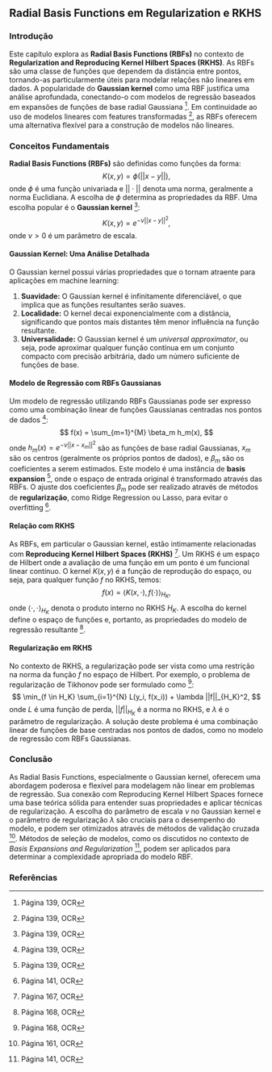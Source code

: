 ## Radial Basis Functions em Regularization e RKHS

### Introdução
Este capítulo explora as **Radial Basis Functions (RBFs)** no contexto de **Regularization and Reproducing Kernel Hilbert Spaces (RKHS)**. As RBFs são uma classe de funções que dependem da distância entre pontos, tornando-as particularmente úteis para modelar relações não lineares em dados. A popularidade do **Gaussian kernel** como uma RBF justifica uma análise aprofundada, conectando-o com modelos de regressão baseados em expansões de funções de base radial Gaussiana [^1]. Em continuidade ao uso de modelos lineares com features transformadas [^2], as RBFs oferecem uma alternativa flexível para a construção de modelos não lineares.

### Conceitos Fundamentais

**Radial Basis Functions (RBFs)** são definidas como funções da forma:
$$ K(x, y) = \phi(||x - y||), $$
onde $\phi$ é uma função univariada e $|| \cdot ||$ denota uma norma, geralmente a norma Euclidiana. A escolha de $\phi$ determina as propriedades da RBF. Uma escolha popular é o **Gaussian kernel** [^1]:
$$ K(x, y) = e^{-\nu||x - y||^2}, $$
onde $\nu > 0$ é um parâmetro de escala.

#### Gaussian Kernel: Uma Análise Detalhada
O Gaussian kernel possui várias propriedades que o tornam atraente para aplicações em machine learning:

1.  **Suavidade:** O Gaussian kernel é infinitamente diferenciável, o que implica que as funções resultantes serão suaves.
2.  **Localidade:** O kernel decai exponencialmente com a distância, significando que pontos mais distantes têm menor influência na função resultante.
3.  **Universalidade:** O Gaussian kernel é um *universal approximator*, ou seja, pode aproximar qualquer função contínua em um conjunto compacto com precisão arbitrária, dado um número suficiente de funções de base.

#### Modelo de Regressão com RBFs Gaussianas
Um modelo de regressão utilizando RBFs Gaussianas pode ser expresso como uma combinação linear de funções Gaussianas centradas nos pontos de dados [^1]:
$$ f(x) = \sum_{m=1}^{M} \beta_m h_m(x), $$
onde $h_m(x) = e^{-\nu||x - x_m||^2}$ são as funções de base radial Gaussianas, $x_m$ são os centros (geralmente os próprios pontos de dados), e $\beta_m$ são os coeficientes a serem estimados. Este modelo é uma instância de **basis expansion** [^2], onde o espaço de entrada original é transformado através das RBFs. O ajuste dos coeficientes $\beta_m$ pode ser realizado através de métodos de **regularização**, como Ridge Regression ou Lasso, para evitar o overfitting [^3].

#### Relação com RKHS
As RBFs, em particular o Gaussian kernel, estão intimamente relacionadas com **Reproducing Kernel Hilbert Spaces (RKHS)** [^29]. Um RKHS é um espaço de Hilbert onde a avaliação de uma função em um ponto é um funcional linear contínuo. O kernel $K(x, y)$ é a função de reprodução do espaço, ou seja, para qualquer função $f$ no RKHS, temos:
$$ f(x) = \langle K(x, \cdot), f(\cdot) \rangle_{H_K}, $$
onde $\langle \cdot, \cdot \rangle_{H_K}$ denota o produto interno no RKHS $H_K$. A escolha do kernel define o espaço de funções e, portanto, as propriedades do modelo de regressão resultante [^30].

#### Regularização em RKHS
No contexto de RKHS, a regularização pode ser vista como uma restrição na norma da função $f$ no espaço de Hilbert. Por exemplo, o problema de regularização de Tikhonov pode ser formulado como [^30]:
$$ \min_{f \in H_K} \sum_{i=1}^{N} L(y_i, f(x_i)) + \lambda ||f||_{H_K}^2, $$
onde $L$ é uma função de perda, $||f||_{H_K}$ é a norma no RKHS, e $\lambda$ é o parâmetro de regularização. A solução deste problema é uma combinação linear de funções de base centradas nos pontos de dados, como no modelo de regressão com RBFs Gaussianas.

### Conclusão

As Radial Basis Functions, especialmente o Gaussian kernel, oferecem uma abordagem poderosa e flexível para modelagem não linear em problemas de regressão. Sua conexão com Reproducing Kernel Hilbert Spaces fornece uma base teórica sólida para entender suas propriedades e aplicar técnicas de regularização. A escolha do parâmetro de escala $\nu$ no Gaussian kernel e o parâmetro de regularização $\lambda$ são cruciais para o desempenho do modelo, e podem ser otimizados através de métodos de validação cruzada [^31]. Métodos de seleção de modelos, como os discutidos no contexto de *Basis Expansions and Regularization* [^3], podem ser aplicados para determinar a complexidade apropriada do modelo RBF.

### Referências
[^1]: Página 139, OCR
[^2]: Página 139, OCR
[^3]: Página 141, OCR
[^29]: Página 167, OCR
[^30]: Página 168, OCR
[^31]: Página 161, OCR
<!-- END -->